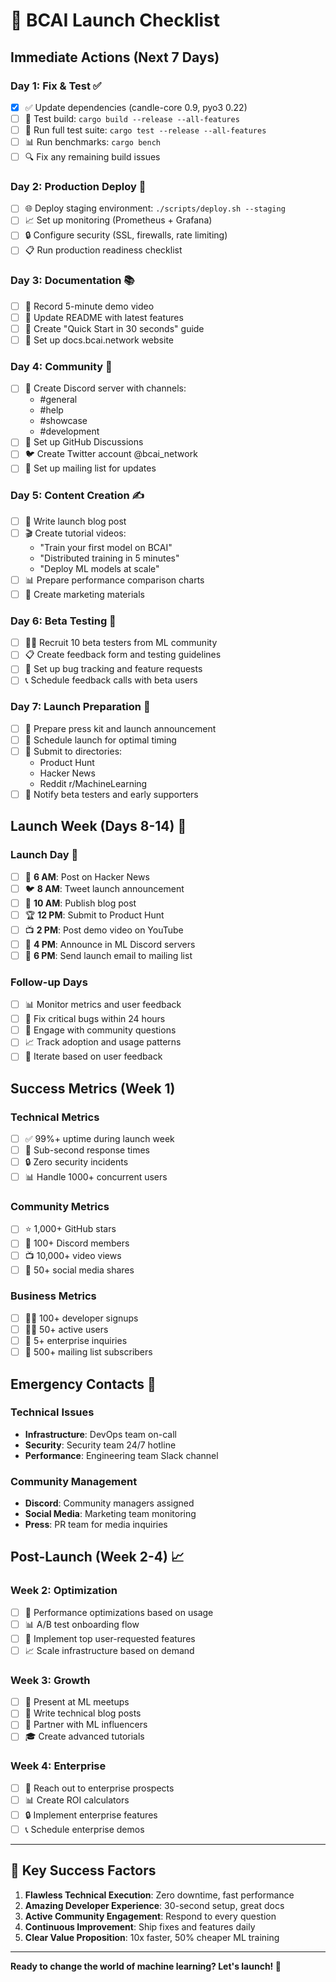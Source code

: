 # 🚀 BCAI Launch Checklist

## **Immediate Actions (Next 7 Days)**

### **Day 1: Fix & Test** ✅
- [x] ✅ Update dependencies (candle-core 0.9, pyo3 0.22)
- [ ] 🔧 Test build: `cargo build --release --all-features`
- [ ] 🧪 Run full test suite: `cargo test --release --all-features`
- [ ] 📊 Run benchmarks: `cargo bench`
- [ ] 🔍 Fix any remaining build issues

### **Day 2: Production Deploy** 🚀
- [ ] 🌐 Deploy staging environment: `./scripts/deploy.sh --staging`
- [ ] 📈 Set up monitoring (Prometheus + Grafana)
- [ ] 🔒 Configure security (SSL, firewalls, rate limiting)
- [ ] 📋 Run production readiness checklist

### **Day 3: Documentation** 📚
- [ ] 🎥 Record 5-minute demo video
- [ ] 📖 Update README with latest features
- [ ] 🎯 Create "Quick Start in 30 seconds" guide
- [ ] 🔗 Set up docs.bcai.network website

### **Day 4: Community** 👥
- [ ] 💬 Create Discord server with channels:
  - #general
  - #help
  - #showcase
  - #development
- [ ] 📢 Set up GitHub Discussions
- [ ] 🐦 Create Twitter account @bcai_network
- [ ] 📧 Set up mailing list for updates

### **Day 5: Content Creation** ✍️
- [ ] 📝 Write launch blog post
- [ ] 🎬 Create tutorial videos:
  - "Train your first model on BCAI"
  - "Distributed training in 5 minutes"
  - "Deploy ML models at scale"
- [ ] 📊 Prepare performance comparison charts
- [ ] 🎨 Create marketing materials

### **Day 6: Beta Testing** 🧪
- [ ] 👨‍💻 Recruit 10 beta testers from ML community
- [ ] 📋 Create feedback form and testing guidelines
- [ ] 🐛 Set up bug tracking and feature requests
- [ ] 📞 Schedule feedback calls with beta users

### **Day 7: Launch Preparation** 🎯
- [ ] 📰 Prepare press kit and launch announcement
- [ ] 📅 Schedule launch for optimal timing
- [ ] 🔗 Submit to directories:
  - Product Hunt
  - Hacker News
  - Reddit r/MachineLearning
- [ ] 📧 Notify beta testers and early supporters

## **Launch Week (Days 8-14)** 🎉

### **Launch Day** 🚀
- [ ] 🌅 **6 AM**: Post on Hacker News
- [ ] 🐦 **8 AM**: Tweet launch announcement
- [ ] 📰 **10 AM**: Publish blog post
- [ ] 🏆 **12 PM**: Submit to Product Hunt
- [ ] 📺 **2 PM**: Post demo video on YouTube
- [ ] 💬 **4 PM**: Announce in ML Discord servers
- [ ] 📧 **6 PM**: Send launch email to mailing list

### **Follow-up Days**
- [ ] 📊 Monitor metrics and user feedback
- [ ] 🐛 Fix critical bugs within 24 hours
- [ ] 💬 Engage with community questions
- [ ] 📈 Track adoption and usage patterns
- [ ] 🎯 Iterate based on user feedback

## **Success Metrics (Week 1)**

### **Technical Metrics**
- [ ] ✅ 99%+ uptime during launch week
- [ ] 🚀 Sub-second response times
- [ ] 🔒 Zero security incidents
- [ ] 📊 Handle 1000+ concurrent users

### **Community Metrics**
- [ ] ⭐ 1,000+ GitHub stars
- [ ] 👥 100+ Discord members
- [ ] 📺 10,000+ video views
- [ ] 📰 50+ social media shares

### **Business Metrics**
- [ ] 👨‍💻 100+ developer signups
- [ ] 🏃‍♂️ 50+ active users
- [ ] 💼 5+ enterprise inquiries
- [ ] 📧 500+ mailing list subscribers

## **Emergency Contacts** 🚨

### **Technical Issues**
- **Infrastructure**: DevOps team on-call
- **Security**: Security team 24/7 hotline
- **Performance**: Engineering team Slack channel

### **Community Management**
- **Discord**: Community managers assigned
- **Social Media**: Marketing team monitoring
- **Press**: PR team for media inquiries

## **Post-Launch (Week 2-4)** 📈

### **Week 2: Optimization**
- [ ] 🔧 Performance optimizations based on usage
- [ ] 📊 A/B test onboarding flow
- [ ] 🎯 Implement top user-requested features
- [ ] 📈 Scale infrastructure based on demand

### **Week 3: Growth**
- [ ] 🎤 Present at ML meetups
- [ ] 📝 Write technical blog posts
- [ ] 🤝 Partner with ML influencers
- [ ] 🎓 Create advanced tutorials

### **Week 4: Enterprise**
- [ ] 💼 Reach out to enterprise prospects
- [ ] 📊 Create ROI calculators
- [ ] 🔒 Implement enterprise features
- [ ] 📞 Schedule enterprise demos

---

## **🎯 Key Success Factors**

1. **Flawless Technical Execution**: Zero downtime, fast performance
2. **Amazing Developer Experience**: 30-second setup, great docs
3. **Active Community Engagement**: Respond to every question
4. **Continuous Improvement**: Ship fixes and features daily
5. **Clear Value Proposition**: 10x faster, 50% cheaper ML training

---

**Ready to change the world of machine learning? Let's launch! 🚀** 